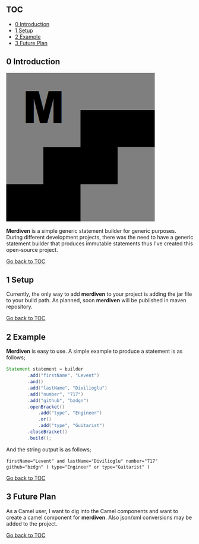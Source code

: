 TOC
---
- [0  Introduction](#0-introduction) <br/>
- [1  Setup](#1-setup) <br/>
- [2  Example](#2-example) <br/>
- [3  Future Plan](#3-future-plan) <br/>

 0 Introduction
---------------

![merdiven-logo](https://github.com/bzdgn/merdiven/blob/main/misc/merdiven.bmp)

**Merdiven** is a simple generic statement builder for generic purposes. During different development projects, there was the need to have a generic statement builder that produces immutable statements thus I've created this open-source project.


[Go back to TOC](#toc)


 1 Setup
--------

Currently, the only way to add **merdiven** to your project is adding the jar file to your build path. As planned, soon **merdiven** will be published in maven repository.


[Go back to TOC](#toc)


 2 Example
----------
**Merdiven** is easy to use. A simple example to produce a statement is as follows;

```java
Statement statement = builder
        .add("firstName", "Levent")
        .and()
        .add("lastName", "Divilioglu")
        .add("number", "717")
        .add("github", "bzdgn")
        .openBracket()
            .add("type", "Engineer")
            .or()
            .add("type", "Guitarist")
        .closeBracket()
        .build();
```

And the string output is as follows;

```
firstName="Levent" and lastName="Divilioglu" number="717" github="bzdgn" ( type="Engineer" or type="Guitarist" ) 
```


[Go back to TOC](#toc)


 3 Future Plan
--------------

As a Camel user, I want to dig into the Camel components and want to create a camel component for **merdiven**. Also json/xml conversions may be added to the project.


[Go back to TOC](#toc)

